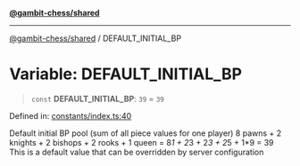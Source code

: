 [**@gambit-chess/shared**](../README.md)

***

[@gambit-chess/shared](../globals.md) / DEFAULT\_INITIAL\_BP

# Variable: DEFAULT\_INITIAL\_BP

> `const` **DEFAULT\_INITIAL\_BP**: `39` = `39`

Defined in: [constants/index.ts:40](https://github.com/cango91/gambit-chess/blob/eb72863bad5303683d8e9d112378354ee1ab9ca6/shared/src/constants/index.ts#L40)

Default initial BP pool (sum of all piece values for one player)
8 pawns + 2 knights + 2 bishops + 2 rooks + 1 queen = 8*1 + 2*3 + 2*3 + 2*5 + 1*9 = 39
This is a default value that can be overridden by server configuration

